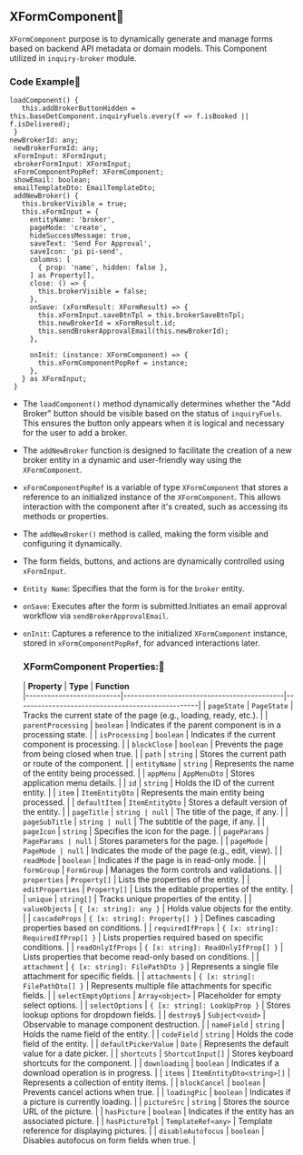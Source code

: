 ## XFormComponent📖
 `XFormComponent` purpose is to dynamically generate and manage forms based on backend API metadata or domain models. This Component utilized in `inquiry-broker` module.

 ### Code Example📝

 ```
loadComponent() {
    this.addBrokerButtonHidden = this.baseDetComponent.inquiryFuels.every(f => f.isBooked || f.isDelivered);
  }
newBrokerId: any;
  newBrokerFormId: any;
  xFormInput: XFormInput;
  xbrokerFormInput: XFormInput;
  xFormComponentPopRef: XFormComponent;
  showEmail: boolean;
  emailTemplateDto: EmailTemplateDto;
  addNewBroker() {
    this.brokerVisible = true;
    this.xFormInput = {
      entityName: 'broker',
      pageMode: 'create',
      hideSuccessMessage: true,
      saveText: 'Send For Approval',
      saveIcon: 'pi pi-send',
      columns: [
        { prop: 'name', hidden: false },
      ] as Property[],
      close: () => {
        this.brokerVisible = false;
      },
      onSave: (xFormResult: XFormResult) => {
        this.xFormInput.saveBtnTpl = this.brokerSaveBtnTpl;
        this.newBrokerId = xFormResult.id;
        this.sendBrokerApprovalEmail(this.newBrokerId);
      },

      onInit: (instance: XFormComponent) => {
        this.xFormComponentPopRef = instance;
      },
    } as XFormInput;
  }
```

- The `loadComponent()` method dynamically determines whether the "Add Broker" button should be visible based on the status of `inquiryFuels`. This ensures the button only appears when it is logical and necessary for the user to add a broker.
  
- The `addNewBroker` function is designed to facilitate the creation of a new broker entity in a dynamic and user-friendly way using the `XFormComponent`.
  
- `xFormComponentPopRef` is a variable of type `XFormComponent` that stores a reference to an initialized instance of the `XFormComponent`. This allows interaction with the component after it's created, such as accessing its methods or properties.
  
- The `addNewBroker()` method is called, making the form visible and configuring it dynamically.
  
- The form fields, buttons, and actions are dynamically controlled using `xFormInput`.
  
- `Entity Name`: Specifies that the form is for the `broker` entity.
  
- `onSave`: Executes after the form is submitted.Initiates an email approval workflow via `sendBrokerApprovalEmail`.
  
- `onInit`: Captures a reference to the initialized `XFormComponent` instance, stored in `xFormComponentPopRef`, for advanced interactions later.

  ### XFormComponent Properties:🧩

  | **Property**            | **Type**                                   | **Function**                                                                 
|--------------------------|--------------------------------------------|--------------------------------------------------|
| `pageState`             | `PageState`                               | Tracks the current state of the page (e.g., loading, ready, etc.).           |
| `parentProcessing`      | `boolean`                                 | Indicates if the parent component is in a processing state.                  |
| `isProcessing`          | `boolean`                                 | Indicates if the current component is processing.                            |
| `blockClose`            | `boolean`                                 | Prevents the page from being closed when true.                               |
| `path`                  | `string`                                  | Stores the current path or route of the component.                           |
| `entityName`            | `string`                                  | Represents the name of the entity being processed.                           |
| `appMenu`               | `AppMenuDto`                              | Stores application menu details.                                             |
| `id`                    | `string`                                  | Holds the ID of the current entity.                                          |
| `item`                  | `ItemEntityDto`                           | Represents the main entity being processed.                                  |
| `defaultItem`           | `ItemEntityDto`                           | Stores a default version of the entity.                                      |
| `pageTitle`             | `string | null`                          | The title of the page, if any.                                               |
| `pageSubTitle`          | `string | null`                          | The subtitle of the page, if any.                                            |
| `pageIcon`              | `string`                                  | Specifies the icon for the page.                                             |
| `pageParams`            | `PageParams | null`                      | Stores parameters for the page.                                              |
| `pageMode`              | `PageMode | null`                        | Indicates the mode of the page (e.g., edit, view).                           |
| `readMode`              | `boolean`                                 | Indicates if the page is in read-only mode.                                   |
| `formGroup`             | `FormGroup`                               | Manages the form controls and validations.                                   |
| `properties`            | `Property[]`                              | Lists the properties of the entity.                                          |
| `editProperties`        | `Property[]`                              | Lists the editable properties of the entity.                                 |
| `unique`                | `string[]`                                | Tracks unique properties of the entity.                                      |
| `valueObjects`          | `{ [x: string]: any }`                    | Holds value objects for the entity.                                          |
| `cascadeProps`          | `{ [x: string]: Property[] }`             | Defines cascading properties based on conditions.                            |
| `requiredIfProps`       | `{ [x: string]: RequiredIfProp[] }`       | Lists properties required based on specific conditions.                      |
| `readOnlyIfProps`       | `{ [x: string]: ReadOnlyIfProp[] }`       | Lists properties that become read-only based on conditions.                  |
| `attachment`            | `{ [x: string]: FilePathDto }`            | Represents a single file attachment for specific fields.                     |
| `attachments`           | `{ [x: string]: FilePathDto[] }`          | Represents multiple file attachments for specific fields.                    |
| `selectEmptyOptions`    | `Array<object>`                           | Placeholder for empty select options.                                        |
| `selectOptions`         | `{ [x: string]: LookUpProp }`             | Stores lookup options for dropdown fields.                                   |
| `destroy$`              | `Subject<void>`                           | Observable to manage component destruction.                                  |
| `nameField`             | `string`                                  | Holds the name field of the entity.                                          |
| `codeField`             | `string`                                  | Holds the code field of the entity.                                          |
| `defaultPickerValue`    | `Date`                                    | Represents the default value for a date picker.                              |
| `shortcuts`             | `ShortcutInput[]`                         | Stores keyboard shortcuts for the component.                                 |
| `downloading`           | `boolean`                                 | Indicates if a download operation is in progress.                            |
| `items`                 | `ItemEntityDto<string>[]`                 | Represents a collection of entity items.                                     |
| `blockCancel`           | `boolean`                                 | Prevents cancel actions when true.                                           |
| `loadingPic`            | `boolean`                                 | Indicates if a picture is currently loading.                                 |
| `pictureSrc`            | `string`                                  | Stores the source URL of the picture.                                        |
| `hasPicture`            | `boolean`                                 | Indicates if the entity has an associated picture.                           |
| `hasPictureTpl`         | `TemplateRef<any>`                        | Template reference for displaying pictures.                                  |
| `disableAutofocus`      | `boolean`                                 | Disables autofocus on form fields when true.                                 |


